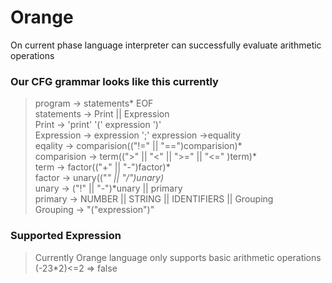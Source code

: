 # Orange
On current phase language interpreter can successfully evaluate arithmetic operations  

### Our CFG grammar looks like this currently ###
>program -> statements* EOF  
> statements -> Print || Expression  
> Print -> 'print' '(' expression ')'  
> Expression -> expression ';'
>expression ->equality  
>eqality -> comparision(("!=" || "==")comparision)*  
> comparision -> term((">" || "<" || ">=" || "<=" )term)*  
>term -> factor(("+" || "-")factor)*  
> factor -> unary(("*" || "/")unary)*  
> unary -> ("!" || "-")*unary || primary  
> primary -> NUMBER || STRING || IDENTIFIERS || Grouping  
> Grouping -> "("expression")"

### Supported Expression ###
> Currently Orange language only supports basic arithmetic operations 
> (-23*2)<=2 => false